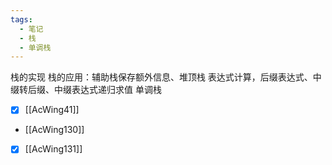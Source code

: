 ```yaml
---
tags:
  - 笔记
  - 栈
  - 单调栈
---
```

栈的实现
栈的应用：辅助栈保存额外信息、堆顶栈
表达式计算，后缀表达式、中缀转后缀、中缀表达式递归求值
单调栈

- [x] [[AcWing41]]
- [[AcWing130]]
- [x] [[AcWing131]]
